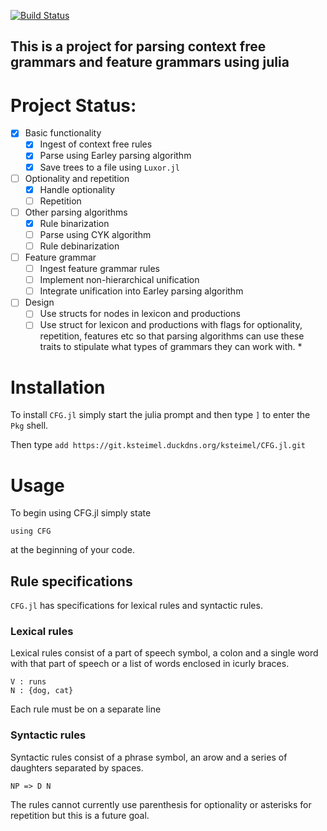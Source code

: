 [![Build Status](https://ci.steimel.info/api/badges/ksteimel/ContextFreeGrammar.jl/status.svg)](https://ci.steimel.info/ksteimel/ContextFreeGrammar.jl)

## This is a project for parsing context free grammars and feature grammars using julia

# Project Status: 
- [X] Basic functionality
  - [X] Ingest of context free rules
  - [X] Parse using Earley parsing algorithm
  - [X] Save trees to a file using `Luxor.jl`
- [ ] Optionality and repetition
  - [X] Handle optionality
  - [ ] Repetition
- [ ] Other parsing algorithms
   - [X] Rule binarization
   - [ ] Parse using CYK algorithm
   - [ ] Rule debinarization
- [ ] Feature grammar
   - [ ] Ingest feature grammar rules
   - [ ] Implement non-hierarchical unification
   - [ ] Integrate unification into Earley parsing algorithm
- [ ] Design
   - [ ] Use structs for nodes in lexicon and productions
   - [ ] Use struct for lexicon and productions with flags for optionality, repetition, features etc so that 
   parsing algorithms can use these traits to stipulate what types of grammars they can work with. *

# Installation

To install `CFG.jl` simply start the julia prompt and then type `]` to enter the `Pkg` shell. 

Then type `add https://git.ksteimel.duckdns.org/ksteimel/CFG.jl.git`

# Usage

To begin using CFG.jl simply state 

```
using CFG
```

at the beginning of your code. 

## Rule specifications

`CFG.jl` has specifications for lexical rules and syntactic rules. 

### Lexical rules

Lexical rules consist of a part of speech symbol, a colon and a single word with that part of speech or a list of words enclosed in icurly braces.

```
V : runs
N : {dog, cat}
```

Each rule must be on a separate line

### Syntactic rules

Syntactic rules consist of a phrase symbol, an arow and a series of daughters separated by spaces.

```
NP => D N
```

The rules cannot currently use parenthesis for optionality or asterisks for repetition but this is a future goal. 


